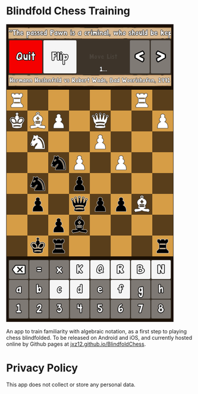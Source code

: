 # Blindfold Chess Training
![image](philidor.png)

An app to train familiarity with algebraic notation, as a first step to playing chess blindfolded. To be released on Android and iOS, and currently hosted online by Github pages at [jxz12.github.io/BlindfoldChess](https://jxz12.github.io/BlindfoldChess).

# Privacy Policy
This app does not collect or store any personal data.